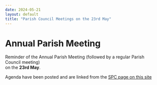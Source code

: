 ```yaml
---
date: 2024-05-21
layout: default
title: "Parish Council Meetings on the 23rd May"
---
```


# Annual Parish Meeting

Reminder of the Annual Parish Meeting (followed by a regular Parish Council meeting)  
on the **23rd May**.

Agenda have been posted and are linked from the [SPC page on this site](/parish-council/#TOC-Meeting-Agenda) 
